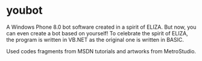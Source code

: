 youbot
======

A Windows Phone 8.0 bot software created in a spirit of ELIZA. But now, you can even create a bot based on yourself! To celebrate the spirit of ELIZA, the program is written in VB.NET as the original one is written in BASIC.

Used codes fragments from MSDN tutorials and artworks from MetroStudio.
